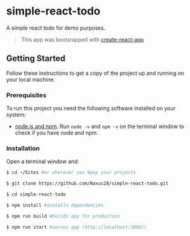 # simple-react-todo
A simple react todo for demo purposes.
>This app was bootsrapped with [create-react-app](https://github.com/facebook/create-react-app)


## Getting Started

Follow these instructions to get a copy of the project up and running on your local machine.

### Prerequisites

To run this project you need the following software installed on your system:

* [node.js and npm](https://nodejs.org/en/). Run `node -v` and `npm -v` on the terminal window to check if you have node and npm. 


### Installation

Open a terminal window and:

```bash
$ cd ~/Sites #or wherever you keep your projects

$ git clone https://github.com/Naxus28/simple-react-todo.git

$ cd simple-react-todo

$ npm install #installs dependencies

$ npm run build #builds app for production

$ npm run start #serves app (http://localhost:3000/)
```